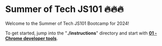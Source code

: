 # Summer of Tech JS101 🔥🔥🔥

Welcome to the Summer of Tech JS101 Bootcamp for 2024!

To get started, jump into the "**./instructions**" directory and start with [**01 - Chrome developer tools**](instructions/01%20-%20Chrome%20developer%20tools.md).
